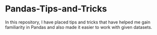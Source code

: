 # Pandas-Tips-and-Tricks
In this repository, I have placed tips and tricks that have helped me gain familiarity in Pandas and also made it easier to work with given datasets. 

